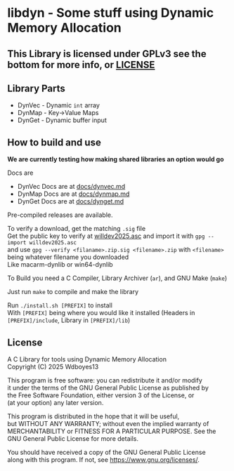 # libdyn - Some stuff using Dynamic Memory Allocation
## This Library is licensed under GPLv3 see the bottom for more info, or [LICENSE](/LICENSE)

## Library Parts
- DynVec - Dynamic `int` array  
- DynMap - Key->Value Maps  
- DynGet - Dynamic buffer input  

## How to build and use
__We are currently testing how making shared libraries an option would go__  

Docs are  
- DynVec Docs are at [docs/dynvec.md](/docs/dynvec.md)  
- DynMap Docs are at [docs/dynmap.md](/docs/dynmap.md)  
- DynGet Docs are at [docs/dynget.md](/docs/dynget.md)  
  
Pre-compiled releases are available.  
  
To verify a download, get the matching `.sig` file  
Get the public key to verify at [willdev2025.asc](/willdev2025.asc) and import it with `gpg --import willdev2025.asc`  
and use `gpg --verify <filaname>.zip.sig <filename>.zip` with `<filename>` being whatever filename you downloaded  
Like macarm-dynlib or win64-dynlib  
   
To Build you need a C Compiler, Library Archiver (`ar`), and GNU Make (`make`)  

Just run `make` to compile and make the library   

Run `./install.sh [PREFIX]` to install  
With `[PREFIX]` being where you would like it installed (Headers in `[PREFIX]/include`, Library in `[PREFIX]/lib`)  

## License
  
A C Library for tools using Dynamic Memory Allocation  
Copyright (C) 2025  Wdboyes13    

This program is free software: you can redistribute it and/or modify  
it under the terms of the GNU General Public License as published by  
the Free Software Foundation, either version 3 of the License, or  
(at your option) any later version.  
  
This program is distributed in the hope that it will be useful,  
but WITHOUT ANY WARRANTY; without even the implied warranty of  
MERCHANTABILITY or FITNESS FOR A PARTICULAR PURPOSE.  See the  
GNU General Public License for more details.  
  
You should have received a copy of the GNU General Public License  
along with this program.  If not, see <https://www.gnu.org/licenses/>.  
